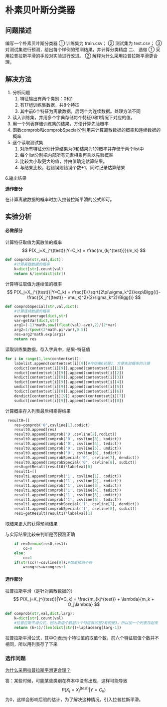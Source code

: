 # 朴素贝叶斯分类器

## 问题描述

 编写一个朴素贝叶斯分类器
① 训练集为 train.csv；
② 测试集为 test.csv；
③ 对测试集进行预测，给出每个样例的预测结果，并计算分类精度
二、 选做
① 采用拉普拉斯平滑的手段对实验进行改进。
② 解释为什么采用拉普拉斯平滑更合理。

## 解决方法

1. 分析问题
   1. 特征输出有两个类别：0和1
   2. 有17组训练集数据，共8个特征
   3. 其中前6个特征为离散数据，后两个为连续数据。处理方法不同
2. 读入训练集，并用多个字典存储每个特征0和1情况下对应的值。
3. 用一个列表存储训练集的结果，方便计算先验概率
4. 函数comprob和comprobSpecial分别用来计算离散数据的概率和连续数据的概率
5. 逐个读取测试集
   1. 对所有特征分别计算结果为0和结果为1的概率并存储于两个list中
   2. 每个list分别把内部所有元素相乘再乘以先验概率
   3. 比较大小取更大的值，并由值确定估算结果。
   4. 与结果比较，若错误则错误个数+1，同时记录估算结果

6.输出结果

**选作部分**

在计算离散数据的概率时加入拉普拉斯平滑的公式即可。

## 实验分析

#### 必做部分

计算特征取值为离散值的概率
$$
P(X_j=X_j^{(test)}|Y=C_k) = \frac{m_{kj^{test}}}{m_k}
$$

```python
def comprob(str,val,dict):
    #计算离散数据的概率
    k=dict[str].count(val)
    return k/len(dict[str])
```

计算特征取值为连续值的概率
$$
P(X_j=X_j^{(test)}|Y=C_k) = \frac{1}{\sqrt{2\pi\sigma_k^2}}exp\Bigg{(}-\frac{(X_j^{(test)} - \mu_k)^2}{2\sigma_k^2}\Bigg{)}
$$

```python
def comprobSpecial(str,val,dict):
    #计算连续数据的概率
    ave=getaverage(dict,str)
    var=getVar(dict,str)
    arg1=(-1)*math.pow((float(val)-ave),2)/(2*var)
    arg2=1/(pow((2*math.pi*var),0.5))
    res=arg2*math.exp(arg1)
    return res

```

读取训练集数据，存入字典中，结果-特征值

```python
for i in range(1,len(contentset)):
    labelist.append(contentset[i][9])#存结果0还是1，方便先验概率的计算
    codict[contentset[i][9]].append(contentset[i][1])
    rodict[contentset[i][9]].append(contentset[i][2])
    kndict[contentset[i][9]].append(contentset[i][3])
    tedict[contentset[i][9]].append(contentset[i][4])
    umdict[contentset[i][9]].append(contentset[i][5])
    todict[contentset[i][9]].append(contentset[i][6])
    dendict[contentset[i][9]].append(contentset[i][7])
    sudict[contentset[i][9]].append(contentset[i][8])
```

计算概率存入列表最后相乘得结果

```python
 result0=[]
    res=comprob('0',csvline[1],codict)
    result0.append(res)
    result0.append(comprob('0',csvline[2],rodict))
    result0.append(comprob('0', csvline[3], kndict))
    result0.append(comprob('0', csvline[4], tedict))
    result0.append(comprob('0', csvline[5], umdict))
    result0.append(comprob('0', csvline[6], todict))
    result0.append(comprobSpecial('0', csvline[7], dendict))
    result0.append(comprobSpecial('0', csvline[8], sudict))
    res0=getResult(result0)*labelval[0]
    result1=[]
    result1.append(comprob('1', csvline[1], codict))
    result1.append(comprob('1', csvline[2], rodict))
    result1.append(comprob('1', csvline[3], kndict))
    result1.append(comprob('1', csvline[4], tedict))
    result1.append(comprob('1', csvline[5], umdict))
    result1.append(comprob('1', csvline[6], todict))
    result1.append(comprobSpecial('1', csvline[7], dendict))
    result1.append(comprobSpecial('1', csvline[8], sudict))
    res1=getResult(result1)*labelval[1]
```

取结果更大的获得预测结果

与实际结果比较来判断是否预测正确

```python
    if res0==max(res0,res1):
        cc=0
    else:
        cc=1
    if(str(cc)!=csvline[9]):#如果预测不符
        wrongres=wrongres+1
```

#### 选作部分

拉普拉斯平滑（是针对离散数据的）
$$
P(X_j=X_j^{(test)}|Y=C_k) = \frac{m_{kj^{test}} + \lambda}{m_k + O_j\lambda}
$$

```python
def comprob(str,val,dict,larg):
    k=dict[str].count(val)
    #拉普拉斯平滑公式，因为取值个数前六个特征有的是2有的是3，所以加一个列表存起来
    return (k+1)/(len(dict[str])+laplacearg[larg-1])
```

拉普拉斯平滑公式，其中Oj表示j个特征值的取值个数，前六个特征取值个数并不相同，所以用列表存了下来

### 选作问题

<u>为什么采用拉普拉斯平滑更合理？</u>

答：某些时候，可能某些类别在样本中没有出现，这样可能导致
$$
P(X_j=X_j^{(test)}|Y=C_k)
$$
为0，这样会影响后验的估计，为了解决这种情况，引入拉普拉斯平滑。
